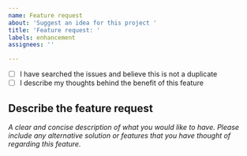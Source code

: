 ```yaml
---
name: Feature request
about: 'Suggest an idea for this project '
title: 'Feature request: '
labels: enhancement
assignees: ''

---
```


- [ ] I have searched the issues and believe this is not a duplicate
- [ ] I describe my thoughts behind the benefit of this feature

## Describe the feature request
_A clear and concise description of what you would like to have. Please include any alternative solution or features that you have thought of regarding this feature._
